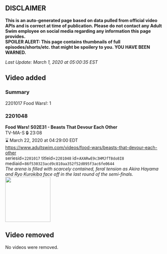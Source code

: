 ## DISCLAIMER
**This is an auto-generated page based on data pulled from official video APIs and is correct at time of publication. Please do not contact any Adult Swim employee on social media regarding any information this page provides.**  
**SPOILER ALERT: This page contains thumbnails of full episodes/shorts/etc. that might be spoilery to you. YOU HAVE BEEN WARNED.**  

_Last Update: March 1, 2020 at 05:00:35 EST_
## Video added
### Summary
2201017 Food Wars!: 1  
### 2201048
**Food Wars! S02E31 - Beasts That Devour Each Other**  
TV-MA-S 🔒 23:08  
⌛ March 22, 2020 at 04:29:00 EDT  
https://www.adultswim.com/videos/food-wars/beasts-that-devour-each-other  
seriesid=`2201017` titleid=`2201048` id=`AXARwE9c3HMJfT8do8I8` mediaid=`86f530323acd9c810aa352f52d095f3ac6fe0644`  
_The arena is filled with scarcely contained, feral tension as Akira Hayama and Ryo Kurokiba face off in the last round of the semi-finals._  
<a href="https://media.cdn.adultswim.com/uploads/20200204/thumbnails/2_20241449367-FoodWars_031.jpg"><img src="https://media.cdn.adultswim.com/uploads/20200204/thumbnails/2_20241449367-FoodWars_031.jpg" height="144px" /></a>
## Video removed
No videos were removed.  
